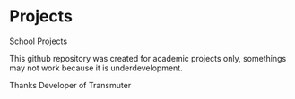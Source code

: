 # Projects
School Projects
 
This github repository was created for academic projects only, somethings may not work because it is underdevelopment.

Thanks
Developer of Transmuter
